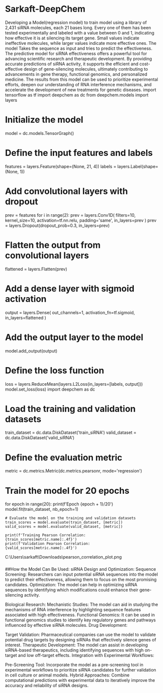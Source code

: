 # Sarkaft-DeepChem
Developing a Model(regression model) to train  model using a library of 2,431 siRNA molecules, each 21 bases long. Every one of them has been tested experimentally and labeled with a value between 0 and 1, indicating how effective it is at silencing its target gene. Small values indicate ineffective molecules, while larger values indicate more effective ones. The model Takes the sequence as input and tries to predict the effectiveness.
The predictive model for siRNA effectiveness offers a powerful tool for advancing scientific research and therapeutic development. By providing accurate predictions of siRNA activity, it supports the efficient and cost-effective design of gene-silencing molecules, ultimately contributing to advancements in gene therapy, functional genomics, and personalized medicine. The results from this model can be used to prioritize experimental efforts, deepen our understanding of RNA interference mechanisms, and accelerate the development of new treatments for genetic diseases.
import tensorflow as tf
import deepchem as dc
from deepchem.models import layers

# Initialize the model
model = dc.models.TensorGraph()

# Define the input features and labels
features = layers.Feature(shape=(None, 21, 4))
labels = layers.Label(shape=(None, 1))

# Add convolutional layers with dropout
prev = features
for i in range(2):
    prev = layers.Conv1D(
        filters=10, 
        kernel_size=10, 
        activation=tf.nn.relu, 
        padding='same',
        in_layers=prev
    )
    prev = layers.Dropout(dropout_prob=0.3, in_layers=prev)

# Flatten the output from convolutional layers
flattened = layers.Flatten(prev)

# Add a dense layer with sigmoid activation
output = layers.Dense(
    out_channels=1, 
    activation_fn=tf.sigmoid, 
    in_layers=flattened
)

# Add the output layer to the model
model.add_output(output)

# Define the loss function
loss = layers.ReduceMean(layers.L2Loss(in_layers=[labels, output]))
model.set_loss(loss)
import deepchem as dc

# Load the training and validation datasets
train_dataset = dc.data.DiskDataset('train_siRNA')
valid_dataset = dc.data.DiskDataset('valid_siRNA')

# Define the evaluation metric
metric = dc.metrics.Metric(dc.metrics.pearsonr, mode='regression')

# Train the model for 20 epochs
for epoch in range(20):
    print(f'Epoch {epoch + 1}/20')
    model.fit(train_dataset, nb_epoch=1)
    
    # Evaluate the model on the training and validation datasets
    train_scores = model.evaluate(train_dataset, [metric])
    valid_scores = model.evaluate(valid_dataset, [metric])
    
    print(f'Training Pearson Correlation: {train_scores[metric.name]:.4f}')
    print(f'Validation Pearson Correlation: {valid_scores[metric.name]:.4f}')
C:\Users\sarkaft\Downloads\pearson_correlation_plot.png
###
##How the Model Can Be Used:
siRNA Design and Optimization:
Sequence Screening: Researchers can input potential siRNA sequences into the model to predict their effectiveness, allowing them to focus on the most promising candidates.
Optimization: The model can help in optimizing siRNA sequences by identifying which modifications could enhance their gene-silencing activity.

Biological Research:
Mechanistic Studies: The model can aid in studying the mechanisms of RNA interference by highlighting sequence features associated with high effectiveness.
Functional Genomics: It can be used in functional genomics studies to identify key regulatory genes and pathways influenced by effective siRNA molecules.
Drug Development:

Target Validation: Pharmaceutical companies can use the model to validate potential drug targets by designing siRNAs that effectively silence genes of interest.
Therapeutic Development: The model can assist in developing siRNA-based therapeutics, including identifying sequences with high on-target and low off-target effects.
Integration with Experimental Workflows:

Pre-Screening Tool: Incorporate the model as a pre-screening tool in experimental workflows to prioritize siRNA candidates for further validation in cell culture or animal models.
Hybrid Approaches: Combine computational predictions with experimental data to iteratively improve the accuracy and reliability of siRNA designs.
